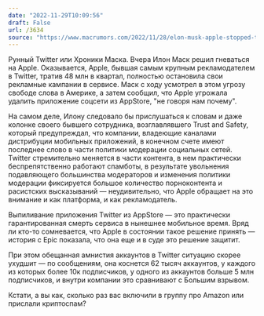```yaml
---
date: "2022-11-29T10:09:56"
draft: False
url: /3634
source: "https://www.macrumors.com/2022/11/28/elon-musk-apple-stopped-twitter-ads/"
---
```


Рунный Twitter или Хроники Маска.
Вчера Илон Маск решил гневаться на Apple. Оказывается, Apple, бывшая самым крупным рекламодателем в Twitter, тратив 48 млн в квартал, полностью остановила свои рекламные кампании в сервисе. Маск с ходу усмотрел в этом угрозу свободе слова в Америке, а затем сообщил, что Apple угрожала удалить приложение соцсети из AppStore, "не говоря нам почему". 

На самом деле, Илону следовало бы прислушаться к словам и даже колонке своего бывшего сотрудника, возглавлявшего Trust and Safety, который предупреждал, что компании, владеющие каналами дистрибуции мобильных приложений, в конечном счете имеют последнее слово в части политики модерации социальных сетей. Twitter стремительно меняется в части контента, в нем практически беспрепятственно работают спамботы, в результате увольнения подавляющего большинства модераторов и изменения политики модерации фиксируется большое количество порноконтента и расистских высказываний — неудивительно, что Apple обращает на это внимание и как платформа, и как рекламодатель. 

Выпиливание приложения Twitter из AppStore — это практически гарантированная смерть сервиса в нынешнее мобильное время. Вряд ли кто-то сомневается, что Apple в состоянии такое решение принять — история с Epic показала, что она еще и в суде это решение защитит.

При этом обещанная амнистия аккаунтов в Twitter ситуацию скорее ухудшит — по сообщениям, она коснется 62 тысяч аккаунтов, у каждого из которых более 10к подписчиков, у одного из аккаунтов больше 5 млн подписчиков, и внутри компании это сравнивают с Большим взрывом. 

Кстати, а вы как, сколько раз вас включили в группу про Amazon или прислали криптоспам?
